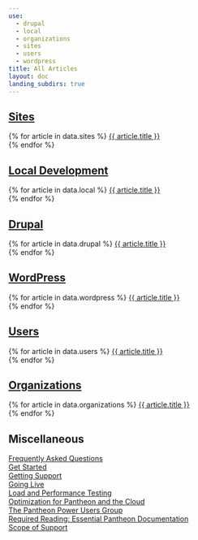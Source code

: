 ```yaml
---
use:
  - drupal
  - local
  - organizations
  - sites
  - users
  - wordpress
title: All Articles
layout: doc
landing_subdirs: true
---
```


## [Sites](/docs/articles/sites)
{% for article in data.sites %}
<a href="{{ article.url }}">{{ article.title }}</a><br>
{% endfor %}
## [Local Development](/docs/articles/local)
{% for article in data.local %}
<a href="{{ article.url }}">{{ article.title }}</a><br>
{% endfor %}
## [Drupal](/docs/articles/drupal)
{% for article in data.drupal %}
<a href="{{ article.url }}">{{ article.title }}</a><br>
{% endfor %}
## [WordPress](/docs/articles/wordpress)
{% for article in data.wordpress %}
<a href="{{ article.url }}">{{ article.title }}</a><br>
{% endfor %}
## [Users](/docs/articles/users)
{% for article in data.users %}
<a href="{{ article.url }}">{{ article.title }}</a><br>
{% endfor %}
## [Organizations](/docs/articles/organizations)
{% for article in data.organizations %}
<a href="{{ article.url }}">{{ article.title }}</a><br>
{% endfor %}
## Miscellaneous
[Frequently Asked Questions](/docs/articles/frequently-asked-questions)<br>
[Get Started](/docs/articles/getting-started)<br>
[Getting Support](/docs/articles/getting-support)<br>
[Going Live](/docs/articles/going-live)<br>
[Load and Performance Testing](/docs/articles/load-and-performance-testing)<br>
[Optimization for Pantheon and the Cloud](/docs/articles/optimizing)<br>
[The Pantheon Power Users Group](/docs/articles/power-users)<br>
[Required Reading: Essential Pantheon Documentation](/docs/articles/required-reading-essential-pantheon-documentation)<br>
[Scope of Support](/docs/articles/scope-of-support)<br>
